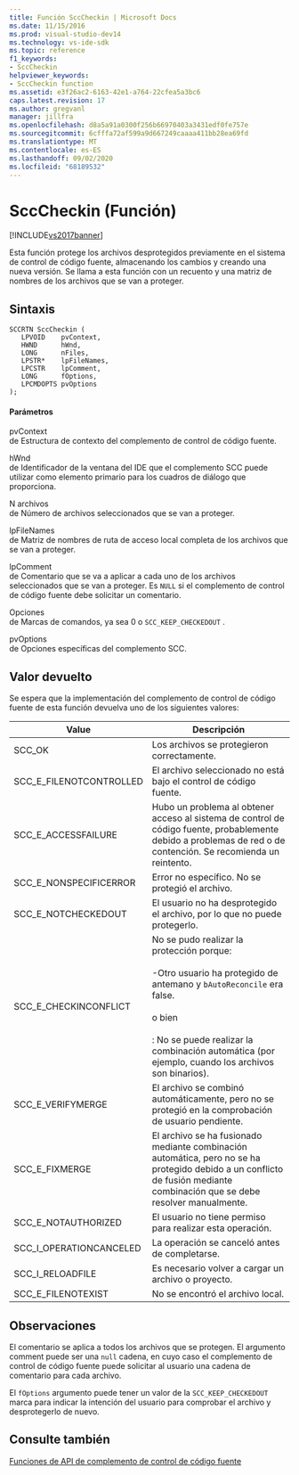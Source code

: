 ```yaml
---
title: Función SccCheckin | Microsoft Docs
ms.date: 11/15/2016
ms.prod: visual-studio-dev14
ms.technology: vs-ide-sdk
ms.topic: reference
f1_keywords:
- SccCheckin
helpviewer_keywords:
- SccCheckin function
ms.assetid: e3f26ac2-6163-42e1-a764-22cfea5a3bc6
caps.latest.revision: 17
ms.author: gregvanl
manager: jillfra
ms.openlocfilehash: d8a5a91a0300f256b66970403a3431edf0fe757e
ms.sourcegitcommit: 6cfffa72af599a9d667249caaaa411bb28ea69fd
ms.translationtype: MT
ms.contentlocale: es-ES
ms.lasthandoff: 09/02/2020
ms.locfileid: "68189532"
---
```

# <a name="scccheckin-function"></a>SccCheckin (Función)
[!INCLUDE[vs2017banner](../includes/vs2017banner.md)]

Esta función protege los archivos desprotegidos previamente en el sistema de control de código fuente, almacenando los cambios y creando una nueva versión. Se llama a esta función con un recuento y una matriz de nombres de los archivos que se van a proteger.  
  
## <a name="syntax"></a>Sintaxis  
  
```cpp#  
SCCRTN SccCheckin (  
   LPVOID    pvContext,  
   HWND      hWnd,  
   LONG      nFiles,  
   LPSTR*    lpFileNames,  
   LPCSTR    lpComment,  
   LONG      fOptions,  
   LPCMDOPTS pvOptions  
);  
```  
  
#### <a name="parameters"></a>Parámetros  
 pvContext  
 de Estructura de contexto del complemento de control de código fuente.  
  
 hWnd  
 de Identificador de la ventana del IDE que el complemento SCC puede utilizar como elemento primario para los cuadros de diálogo que proporciona.  
  
 N archivos  
 de Número de archivos seleccionados que se van a proteger.  
  
 lpFileNames  
 de Matriz de nombres de ruta de acceso local completa de los archivos que se van a proteger.  
  
 lpComment  
 de Comentario que se va a aplicar a cada uno de los archivos seleccionados que se van a proteger. Es `NULL` si el complemento de control de código fuente debe solicitar un comentario.  
  
 Opciones  
 de Marcas de comandos, ya sea 0 o `SCC_KEEP_CHECKEDOUT` .  
  
 pvOptions  
 de Opciones específicas del complemento SCC.  
  
## <a name="return-value"></a>Valor devuelto  
 Se espera que la implementación del complemento de control de código fuente de esta función devuelva uno de los siguientes valores:  
  
|Value|Descripción|  
|-----------|-----------------|  
|SCC_OK|Los archivos se protegieron correctamente.|  
|SCC_E_FILENOTCONTROLLED|El archivo seleccionado no está bajo el control de código fuente.|  
|SCC_E_ACCESSFAILURE|Hubo un problema al obtener acceso al sistema de control de código fuente, probablemente debido a problemas de red o de contención. Se recomienda un reintento.|  
|SCC_E_NONSPECIFICERROR|Error no específico. No se protegió el archivo.|  
|SCC_E_NOTCHECKEDOUT|El usuario no ha desprotegido el archivo, por lo que no puede protegerlo.|  
|SCC_E_CHECKINCONFLICT|No se pudo realizar la protección porque:<br /><br /> -Otro usuario ha protegido de antemano y `bAutoReconcile` era false.<br /><br /> o bien<br /><br /> : No se puede realizar la combinación automática (por ejemplo, cuando los archivos son binarios).|  
|SCC_E_VERIFYMERGE|El archivo se combinó automáticamente, pero no se protegió en la comprobación de usuario pendiente.|  
|SCC_E_FIXMERGE|El archivo se ha fusionado mediante combinación automática, pero no se ha protegido debido a un conflicto de fusión mediante combinación que se debe resolver manualmente.|  
|SCC_E_NOTAUTHORIZED|El usuario no tiene permiso para realizar esta operación.|  
|SCC_I_OPERATIONCANCELED|La operación se canceló antes de completarse.|  
|SCC_I_RELOADFILE|Es necesario volver a cargar un archivo o proyecto.|  
|SCC_E_FILENOTEXIST|No se encontró el archivo local.|  
  
## <a name="remarks"></a>Observaciones  
 El comentario se aplica a todos los archivos que se protegen. El argumento comment puede ser una `null` cadena, en cuyo caso el complemento de control de código fuente puede solicitar al usuario una cadena de comentario para cada archivo.  
  
 El `fOptions` argumento puede tener un valor de la `SCC_KEEP_CHECKEDOUT` marca para indicar la intención del usuario para comprobar el archivo y desprotegerlo de nuevo.  
  
## <a name="see-also"></a>Consulte también  
 [Funciones de API de complemento de control de código fuente](../extensibility/source-control-plug-in-api-functions.md)

